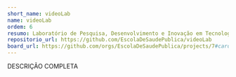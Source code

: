 ```yaml
---
short_name: videoLab
name: videoLab
ordem: 6
resumo: Laboratório de Pesquisa, Desenvolvimento e Inovação em Tecnologias, Saberes e Dados para produção de vídeos para promoção da Saúde, Bem Estar e Felicidade.
repositorio_url: https://github.com/EscolaDeSaudePublica/videoLab
board_url: https://github.com/orgs/EscolaDeSaudePublica/projects/7#card-32219950   
---
```

DESCRIÇÃO COMPLETA